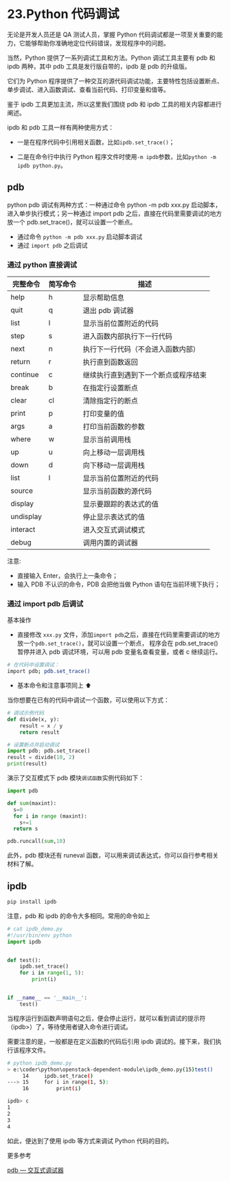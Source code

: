 # 23.Python 代码调试

无论是开发人员还是 QA 测试人员，掌握 Python 代码调试都是一项至关重要的能力，它能够帮助你准确地定位代码错误，发现程序中的问题。

当然，Python 提供了一系列调试工具和方法。Python 调试工具主要有 pdb 和 ipdb 两种，其中 pdb 工具是发行版自带的，ipdb 是 pdb 的升级版。

它们为 Python 程序提供了一种交互的源代码调试功能，主要特性包括设置断点、单步调试、进入函数调试、查看当前代码、打印变量和值等。

鉴于 ipdb 工具更加主流，所以这里我们围绕 pdb 和 ipdb 工具的相关内容都进行阐述。

ipdb 和 pdb 工具一样有两种使用方式：

- 一是在程序代码中引用相关函数，比如`ipdb.set_trace()`；

- 二是在命令行中执行 Python 程序文件时使用`-m ipdb`参数，比如`python -m ipdb python.py`。

## pdb

python pdb 调试有两种方式：一种通过命令 python -m pdb xxx.py 启动脚本，进入单步执行模式；另一种通过 import pdb 之后，直接在代码里需要调试的地方放一个 pdb.set_trace()，就可以设置一个断点。

- 通过命令 `python -m pdb xxx.py` 启动脚本调试
- 通过 `import pdb` 之后调试

### 通过 python 直接调试

| 完整命令  | 简写命令 | 描述                                 |
| --------- | -------- | ------------------------------------ |
| help      | h        | 显示帮助信息                         |
| quit      | q        | 退出 pdb 调试器                      |
| list      | l        | 显示当前位置附近的代码               |
| step      | s        | 进入函数内部执行下一行代码           |
| next      | n        | 执行下一行代码（不会进入函数内部）   |
| return    | r        | 执行直到函数返回                     |
| continue  | c        | 继续执行直到遇到下一个断点或程序结束 |
| break     | b        | 在指定行设置断点                     |
| clear     | cl       | 清除指定行的断点                     |
| print     | p        | 打印变量的值                         |
| args      | a        | 打印当前函数的参数                   |
| where     | w        | 显示当前调用栈                       |
| up        | u        | 向上移动一层调用栈                   |
| down      | d        | 向下移动一层调用栈                   |
| list      | l        | 显示当前位置附近的代码               |
| source    |          | 显示当前函数的源代码                 |
| display   |          | 显示要跟踪的表达式的值               |
| undisplay |          | 停止显示表达式的值                   |
| interact  |          | 进入交互式调试模式                   |
| debug     |          | 调用内置的调试器                     |

注意:

- 直接输入 Enter，会执行上一条命令；
- 输入 PDB 不认识的命令，PDB 会把他当做 Python 语句在当前环境下执行；

### 通过 import pdb 后调试

基本操作

- 直接修改 `xxx.py` 文件，添加`import pdb`之后，直接在代码里需要调试的地方放一个`pdb.set_trace()`，就可以设置一个断点， 程序会在 pdb.set_trace()暂停并进入 pdb 调试环境，可以用 pdb 变量名查看变量，或者 c 继续运行。

```sh
# 在代码中设置调试：
import pdb; pdb.set_trace()
```

- 基本命令和注意事项同上 ⬆️

当你想要在已有的代码中调试一个函数，可以使用以下方式：

```python
# 调试示例代码
def divide(x, y):
    result = x / y
    return result

# 设置断点并启动调试
import pdb; pdb.set_trace()
result = divide(10, 2)
print(result)
```

演示了交互模式下 pdb 模块`调试函数`实例代码如下：

```python
import pdb

def sum(maxint):
  s=0
  for i in range (maxint):
    s+=1
  return s

pdb.runcall(sum,10)
```

此外，pdb 模块还有 runeval 函数，可以用来调试表达式，你可以自行参考相关材料了解。

## ipdb

```sh
pip install ipdb
```

注意，pdb 和 ipdb 的命令大多相同。常用的命令如上

```python
# cat ipdb_demo.py
#!/usr/bin/env python
import ipdb


def test():
    ipdb.set_trace()
    for i in range(1, 5):
        print(i)


if __name__ == '__main__':
    test()
```

当程序运行到函数声明语句之后，便会停止运行，就可以看到调试的提示符（ipdb>）了，等待使用者键入命令进行调试。

需要注意的是，一般都是在定义函数的代码后引用 ipdb 调试的。接下来，我们执行该程序文件。

```sh
# python ipdb_demo.py
> e:\coder\python\openstack-dependent-module\ipdb_demo.py(15)test()
     14     ipdb.set_trace()
---> 15     for i in range(1, 5):
     16         print(i)

ipdb> c
1
2
3
4
```

如此，便达到了使用 ipdb 等方式来调试 Python 代码的目的。

更多参考

[pdb — 交互式调试器](https://learnku.com/docs/pymotw/pdb-interactive-debugger/3470)
